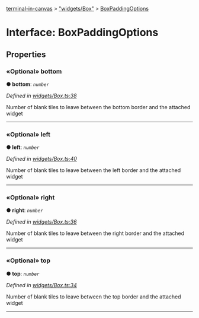 [terminal-in-canvas](../README.md) > ["widgets/Box"](../modules/_widgets_box_.md) > [BoxPaddingOptions](../interfaces/_widgets_box_.boxpaddingoptions.md)



# Interface: BoxPaddingOptions


## Properties
<a id="bottom"></a>

### «Optional» bottom

**●  bottom**:  *`number`* 

*Defined in [widgets/Box.ts:38](https://github.com/danikaze/terminal-in-canvas/blob/6c46a1f/src/widgets/Box.ts#L38)*



Number of blank tiles to leave between the bottom border and the attached widget




___

<a id="left"></a>

### «Optional» left

**●  left**:  *`number`* 

*Defined in [widgets/Box.ts:40](https://github.com/danikaze/terminal-in-canvas/blob/6c46a1f/src/widgets/Box.ts#L40)*



Number of blank tiles to leave between the left border and the attached widget




___

<a id="right"></a>

### «Optional» right

**●  right**:  *`number`* 

*Defined in [widgets/Box.ts:36](https://github.com/danikaze/terminal-in-canvas/blob/6c46a1f/src/widgets/Box.ts#L36)*



Number of blank tiles to leave between the right border and the attached widget




___

<a id="top"></a>

### «Optional» top

**●  top**:  *`number`* 

*Defined in [widgets/Box.ts:34](https://github.com/danikaze/terminal-in-canvas/blob/6c46a1f/src/widgets/Box.ts#L34)*



Number of blank tiles to leave between the top border and the attached widget




___


